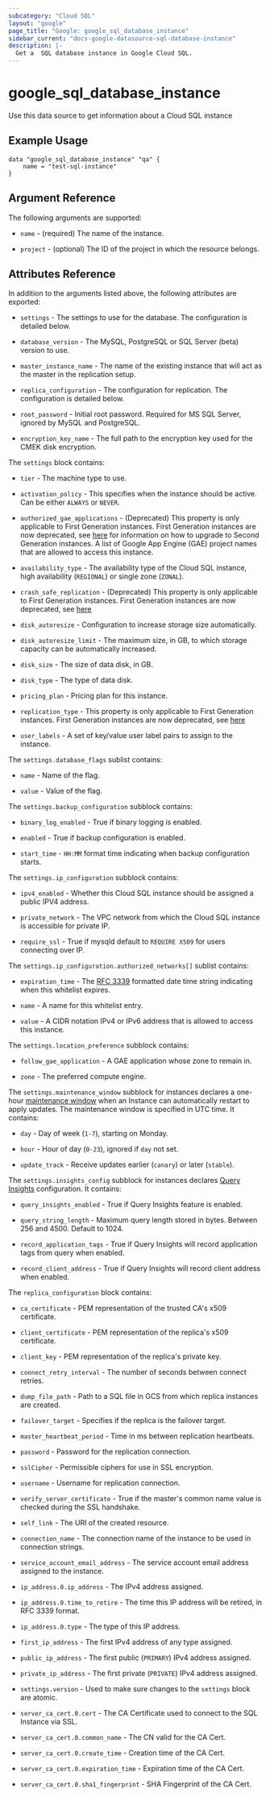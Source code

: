 ```yaml
---
subcategory: "Cloud SQL"
layout: "google"
page_title: "Google: google_sql_database_instance"
sidebar_current: "docs-google-datasource-sql-database-instance"
description: |-
  Get a  SQL database instance in Google Cloud SQL.
---
```


# google\_sql\_database\_instance

Use this data source to get information about a Cloud SQL instance

## Example Usage


```hcl
data "google_sql_database_instance" "qa" {
    name = "test-sql-instance"
}
```

## Argument Reference

The following arguments are supported:

* `name` - (required) The name of the instance.

* `project` - (optional) The ID of the project in which the resource belongs.

## Attributes Reference

In addition to the arguments listed above, the following attributes are exported:

* `settings` -  The settings to use for the database. The
    configuration is detailed below.

* `database_version` - The MySQL, PostgreSQL or SQL Server (beta) version to use.

* `master_instance_name` - The name of the existing instance that will act as
    the master in the replication setup.

* `replica_configuration` - The configuration for replication. The
    configuration is detailed below.

* `root_password` - Initial root password. Required for MS SQL Server, ignored by MySQL and PostgreSQL.

* `encryption_key_name` - The full path to the encryption key used for the CMEK disk encryption.

The `settings` block contains:

* `tier` - The machine type to use.

* `activation_policy` - This specifies when the instance should be
    active. Can be either `ALWAYS` or `NEVER`.

* `authorized_gae_applications` - (Deprecated) This property is only applicable to First Generation instances.
    First Generation instances are now deprecated, see [here](https://cloud.google.com/sql/docs/mysql/upgrade-2nd-gen)
    for information on how to upgrade to Second Generation instances.
    A list of Google App Engine (GAE) project names that are allowed to access this instance.

* `availability_type` - The availability type of the Cloud SQL
instance, high availability (`REGIONAL`) or single zone (`ZONAL`).

* `crash_safe_replication` - (Deprecated) This property is only applicable to First Generation instances.
    First Generation instances are now deprecated, see [here](https://cloud.google.com/sql/docs/mysql/upgrade-2nd-gen)

* `disk_autoresize` - Configuration to increase storage size automatically.

* `disk_autoresize_limit` - The maximum size, in GB, to which storage capacity can be automatically increased.

* `disk_size` - The size of data disk, in GB.

* `disk_type` - The type of data disk.

* `pricing_plan` - Pricing plan for this instance.

* `replication_type` - This property is only applicable to First Generation instances.
    First Generation instances are now deprecated, see [here](https://cloud.google.com/sql/docs/mysql/upgrade-2nd-gen)

* `user_labels` - A set of key/value user label pairs to assign to the instance.

The `settings.database_flags` sublist contains:

* `name` - Name of the flag.

* `value` - Value of the flag.

The `settings.backup_configuration` subblock contains:

* `binary_log_enabled` - True if binary logging is enabled.

* `enabled` - True if backup configuration is enabled.

* `start_time` - `HH:MM` format time indicating when backup configuration starts.

The `settings.ip_configuration` subblock contains:

* `ipv4_enabled` - Whether this Cloud SQL instance should be assigned a public IPV4 address.

* `private_network` - The VPC network from which the Cloud SQL instance is accessible for private IP.

* `require_ssl` - True if mysqld default to `REQUIRE X509` for users connecting over IP.

The `settings.ip_configuration.authorized_networks[]` sublist contains:

* `expiration_time` - The [RFC 3339](https://tools.ietf.org/html/rfc3339)
  formatted date time string indicating when this whitelist expires.

* `name` - A name for this whitelist entry.

* `value` - A CIDR notation IPv4 or IPv6 address that is allowed to access this instance.

The `settings.location_preference` subblock contains:

* `follow_gae_application` - A GAE application whose zone to remain in.

* `zone` - The preferred compute engine.

The `settings.maintenance_window` subblock for instances declares a one-hour
[maintenance window](https://cloud.google.com/sql/docs/instance-settings?hl=en#maintenance-window-2ndgen)
when an Instance can automatically restart to apply updates. The maintenance window is specified in UTC time. It contains:

* `day` - Day of week (`1-7`), starting on Monday.

* `hour` - Hour of day (`0-23`), ignored if `day` not set.

* `update_track` - Receive updates earlier (`canary`) or later (`stable`).

The `settings.insights_config` subblock for instances declares [Query Insights](https://cloud.google.com/sql/docs/postgres/insights-overview) configuration. It contains:

* `query_insights_enabled` - True if Query Insights feature is enabled.

* `query_string_length` - Maximum query length stored in bytes. Between 256 and 4500. Default to 1024.

* `record_application_tags` - True if Query Insights will record application tags from query when enabled.

* `record_client_address` - True if Query Insights will record client address when enabled.

The `replica_configuration` block contains:

* `ca_certificate` - PEM representation of the trusted CA's x509 certificate.

* `client_certificate` - PEM representation of the replica's x509 certificate.

* `client_key` - PEM representation of the replica's private key.

* `connect_retry_interval` - The number of seconds between connect retries.

* `dump_file_path` - Path to a SQL file in GCS from which replica instances are created.

* `failover_target` - Specifies if the replica is the failover target.

* `master_heartbeat_period` - Time in ms between replication heartbeats.

* `password` - Password for the replication connection.

* `sslCipher` - Permissible ciphers for use in SSL encryption.

* `username` - Username for replication connection.

* `verify_server_certificate` - True if the master's common name value is checked during the SSL handshake.

* `self_link` - The URI of the created resource.

* `connection_name` - The connection name of the instance to be used in connection strings.

* `service_account_email_address` - The service account email address assigned to the instance.

* `ip_address.0.ip_address` - The IPv4 address assigned.

* `ip_address.0.time_to_retire` - The time this IP address will be retired, in RFC 3339 format.

* `ip_address.0.type` - The type of this IP address.

* `first_ip_address` - The first IPv4 address of any type assigned.

* `public_ip_address` - The first public (`PRIMARY`) IPv4 address assigned.

* `private_ip_address` - The first private (`PRIVATE`) IPv4 address assigned.

* `settings.version` - Used to make sure changes to the `settings` block are atomic.

* `server_ca_cert.0.cert` - The CA Certificate used to connect to the SQL Instance via SSL.

* `server_ca_cert.0.common_name` - The CN valid for the CA Cert.

* `server_ca_cert.0.create_time` - Creation time of the CA Cert.

* `server_ca_cert.0.expiration_time` - Expiration time of the CA Cert.

* `server_ca_cert.0.sha1_fingerprint` - SHA Fingerprint of the CA Cert.
